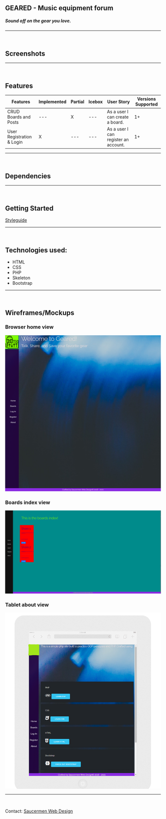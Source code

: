 ## GEARED - Music equipment forum
##### Sound off on the gear you love.
<hr />
<br />

## Screenshots
<hr />
<br />

## Features
|Features|Implemented|Partial|Icebox|User Story|Versions Supported|
|--------|-------|-----------|--------------------|----------|------------------|
|CRUD Boards and Posts| --- | X | --- | As a user I can create a board. | 1+ |
|User Registration & Login| X | --- | --- | As a user I can register an account. | 1+ |
<hr />
<br />

## Dependencies
<hr />
<br />

## Getting Started
[Styleguide](./styleguide.md)
<hr />
<br />

## Technologies used:
 * HTML 
 * CSS
 * PHP
 * Skeleton
 * Bootstrap
<hr />
<br />

## Wireframes/Mockups
### Browser home view
![browser-home-mockup](/Assets/images/browser-home-view.png)
### Boards index view
![boards-index-mockup](/Assets/images/basic-boards-in-dev.png)
### Tablet about view
![tablet-about-view](/Assets/images/tablet-about-view-mockup.png)

<hr />
<br />

Contact: [Saucermen Web Design](mailto:saucermenwebdesign@gmail.com)
